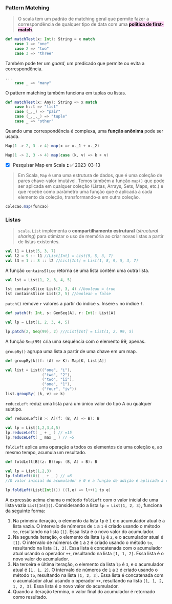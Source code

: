 ### Pattern Matching
> O scala tem um padrão de matching geral que permite fazer a correspondência de qualquer tipo de data com uma **<mark style="background: #FFB8EBA6;">política de first-match</mark>**.

```scala
def matchTest(x: Int): String = x match
	case 1 => "one"
	case 2 => "two"
	case 3 => "three"
```
Também pode ter um *guard*, um predicado que permite ou evita a correspondência.
```scala
...
	case _ => "many"
```
O pattern matching também funciona em tuplas ou listas.
```scala
def matchTest(x: Any): String => x match
	case h::t => "list"
	case (_,_) => "pair"
	case (_,_,_) => "tuple"
	case _ => "other"
```
Quando uma correspondência é complexa, uma **função anônima** pode ser usada.
```scala
Map(1 -> 2, 3 -> 4) map(x => x._1 + x._2)

Map(1 -> 2, 3 -> 4) map(case (k, v) => k + v)
```

- [x] Pesquisar Map em Scala ⏫ ✅ 2023-03-13
> Em Scala, `Map` é uma uma estrutura de dados, que é uma coleção de pares chave-valor imutável.
> Temos também a função `map()` que pode ser aplicada em qualquer coleção (Listas, Arrays, Sets, Maps, etc.) e que recebe como parâmetro uma função que é aplicada a cada elemento da coleção, transformando-a em outra coleção.
```scala
colecao.map(funcao)
```

### Listas
> `scala.List` implementa o **compartilhamento estrutural** (*structural sharing*) para otimizar o uso de memória ao criar novas listas a partir de listas existentes.

```scala
val l1 = List(5, 3, 7) 
val l2 = 9 :: l1 //List[Int] = List(9, 5, 3, 7)
val l3 = 1 :: 8 :: l2 //List[Int] = List(1, 8, 9, 5, 3, 7)
```

A função `containsSlice` retorna se uma lista contém uma outra lista.
```scala
val lst = List(1, 2, 3, 4, 5)

lst containsSlice List(2, 3, 4) //boolean = true
lst containsSlice List(2, 5) //boolean = false
```

`patch()` remove `r` valores a partir do índice `s`. Insere `s` no índice `f`.
```scala
def patch(f: Int, s: GenSeq[A], r: Int): List[A]

val lp = List(1, 2, 3, 4, 5)

lp.patch(2, Seq(99), 2) ///List[Int] = List(1, 2, 99, 5)
```
A função `Seq(99)` cria uma sequência com o elemento 99, apenas.

`groupBy()` agrupa uma lista a partir de uma chave em um map.
```scala
def groupBy[k](f: (A) => K): Map[K, List[A]]

val list = List(("one", "i"), 
				("two", "2"), 
				("two", "ii"), 
				("one", "1"), 
				("four", "iv"))
list.groupBy( (k, v) => k)
```

`reduceLeft` reduz uma lista para um único valor do tipo A ou qualquer subtipo.
```scala
def reduceLeft[B >: A](f: (B, A) => B): B

val lp = List(1,2,3,4,5) 
lp.reduceLeft( _ + _ ) // =15
lp.reduceLeft( _ max _ ) // =5
```

`foldLeft` aplica uma operação a todos os elementos de uma coleção e, ao mesmo tempo, acumula um resultado.
```scala
def foldLeft[B](z: B)(op: (B, A) ⇒ B): B

val lp = List(1,2,3) 
lp.foldLeft(0)( _ + _ ) // =6
//O valor inicial do acumulador é 0 e a função de adição é aplicada a cada iteração, de forma a somar todos os números da lista. 
```
```scala
lp.foldLeft(List[Int]()) ((l,e) => l++(1 to e)
```
A expressão acima chama o método `foldLeft` com o valor inicial de uma lista vazia `List[Int]()`. Considerando a lista `lp = List(1, 2, 3)`, funciona da seguinte forma:
1. Na primeira iteração, o elemento da lista `lp` é `1` e o acumulador atual é a lista vazia. O intervalo de números de `1` a `1` é criado usando o método `to`, resultando na lista `[1]`. Essa lista é o novo valor do acumulador.
2. Na segunda iteração, o elemento da lista `lp` é `2`, e o acumulador atual é `[1]`. O intervalo de números de `1` a `2` é criado usando o método `to`, resultando na lista `[1, 2]`. Essa lista é concatenada com o acumulador atual usando o operador `++`, resultando na lista `[1, 1, 2]`. Essa lista é o novo valor do acumulador.
3. Na terceira e última iteração, o elemento da lista `lp` é `3`, e o acumulador atual é `[1, 1, 2]`. O intervalo de números de `1` a `3` é criado usando o método `to`, resultando na lista `[1, 2, 3]`. Essa lista é concatenada com o acumulador atual usando o operador `++`, resultando na lista `[1, 1, 2, 1, 2, 3]`. Essa lista é o novo valor do acumulador.
4. Quando a iteração termina, o valor final do acumulador é retornado como resultado.


